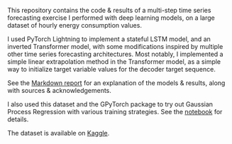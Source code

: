 This repository contains the code & results of a multi-step time series forecasting exercise I performed with deep learning models, on a large dataset of hourly energy consumption values. 

I used PyTorch Lightning to implement a stateful LSTM model, and an inverted Transformer model, with some modifications inspired by multiple other time series forecasting architectures. Most notably, I implemented a simple linear extrapolation method in the Transformer model, as a simple way to initialize target variable values for the decoder target sequence.

See the [Markdown report](https://github.com/AhmetZamanis/DeepLearningEnergyForecasting/blob/main/Report.md) for an explanation of the models & results, along with sources & acknowledgements.

I also used this dataset and the GPyTorch package to try out Gaussian Process Regression with various training strategies. See the [notebook](https://github.com/AhmetZamanis/DeepLearningEnergyForecasting/blob/main/4.0_GaussianProcess.ipynb) for details. 

The dataset is available on [Kaggle](https://www.kaggle.com/datasets/ahmetzamanis/energy-consumption-and-pricing-trkiye-2018-2023).
